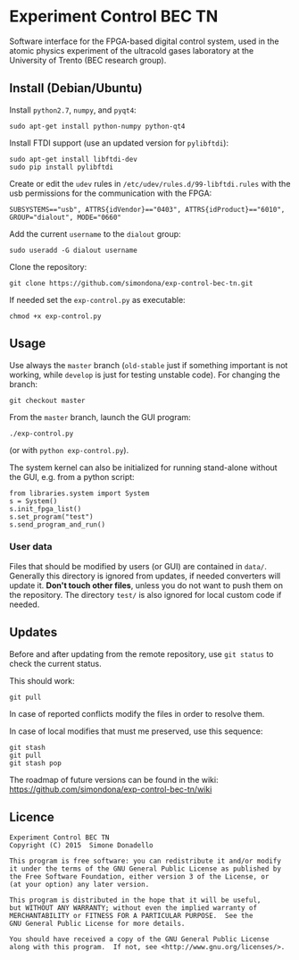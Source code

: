 # Experiment Control BEC TN

Software interface for the FPGA-based digital control system, used in the atomic physics experiment of the ultracold gases laboratory at the University of Trento (BEC research group).


## Install (Debian/Ubuntu)

Install `python2.7`, `numpy`, and `pyqt4`:
```
sudo apt-get install python-numpy python-qt4
```

Install FTDI support (use an updated version for `pylibftdi`):
```
sudo apt-get install libftdi-dev
sudo pip install pylibftdi
```

Create or edit the `udev` rules in `/etc/udev/rules.d/99-libftdi.rules` with the usb permissions for the communication with the FPGA:
```
SUBSYSTEMS=="usb", ATTRS{idVendor}=="0403", ATTRS{idProduct}=="6010", GROUP="dialout", MODE="0660"
```

Add the current `username` to the `dialout` group:
```
sudo useradd -G dialout username
```

Clone the repository:
```
git clone https://github.com/simondona/exp-control-bec-tn.git
```

If needed set the `exp-control.py` as executable:
```
chmod +x exp-control.py
```


## Usage

Use always the `master` branch (`old-stable` just if something important is not working, while `develop` is just for testing unstable code). For changing the branch:
```
git checkout master
```

From the `master` branch, launch the GUI program:
```
./exp-control.py
```
(or with `python exp-control.py`).

The system kernel can also be initialized for running stand-alone without the GUI, e.g. from a python script:
```
from libraries.system import System
s = System()
s.init_fpga_list()
s.set_program("test")
s.send_program_and_run()
```


### User data

Files that should be modified by users (or GUI) are contained in `data/`.
Generally this directory is ignored from updates, if needed converters will update it. **Don't touch other files**, unless you do not want to push them on the repository. The directory `test/` is also ignored for local custom code if needed.



## Updates

Before and after updating from the remote repository, use `git status` to check the current status.

This should work:
```
git pull
```
In case of reported conflicts modify the files in order to resolve them.

In case of local modifies that must me preserved, use this sequence:
```
git stash
git pull
git stash pop
```

The roadmap of future versions can be found in the wiki: https://github.com/simondona/exp-control-bec-tn/wiki


## Licence

```
Experiment Control BEC TN
Copyright (C) 2015  Simone Donadello

This program is free software: you can redistribute it and/or modify
it under the terms of the GNU General Public License as published by
the Free Software Foundation, either version 3 of the License, or
(at your option) any later version.

This program is distributed in the hope that it will be useful,
but WITHOUT ANY WARRANTY; without even the implied warranty of
MERCHANTABILITY or FITNESS FOR A PARTICULAR PURPOSE.  See the
GNU General Public License for more details.

You should have received a copy of the GNU General Public License
along with this program.  If not, see <http://www.gnu.org/licenses/>.
```
